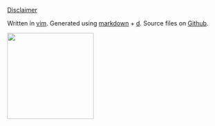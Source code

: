 [Disclaimer](/~cscorley/disclaimer)

Written in [vim](http://www.vim.org/).
Generated using [markdown](http://daringfireball.net/projects/markdown/) + [d](http://sjl.bitbucket.org/d/).
Source files on [Github](http://github.com/cscorley/cs.ua.edu/).

<a id="cs-alabama" href="http://cs.ua.edu/" title="Alabama - Roll Tide y'all"><img
src="/~cscorley/_dmedia/ua-cs.png" width=200px/></a>
